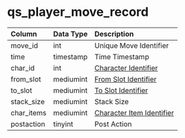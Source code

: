 # qs\_player\_move\_record

| Column | Data Type | Description |
| :--- | :--- | :--- |
| move\_id | int | Unique Move Identifier |
| time | timestamp | Time Timestamp |
| char\_id | int | [Character Identifier](../../../schema/categories/query_server/character_data.md) |
| from\_slot | mediumint | [From Slot Identifier](../../../../categories/inventory/inventory-slots) |
| to\_slot | mediumint | [To Slot Identifier](../../../../categories/inventory/inventory-slots) |
| stack\_size | mediumint | Stack Size |
| char\_items | mediumint | [Character Item Identifier](../../../schema/categories/query_server/items.md) |
| postaction | tinyint | Post Action |

